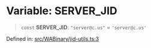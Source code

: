 # Variable: SERVER\_JID

> `const` **SERVER\_JID**: `"server@c.us"` = `'server@c.us'`

Defined in: [src/WABinary/jid-utils.ts:3](https://github.com/Fokusdotid/Baileys/blob/3623833a320f5e60f370ef835f3de341453290f5/src/WABinary/jid-utils.ts#L3)
